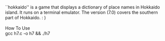 ``hokkaido'' is a game that displays a dictionary of place names in Hokkaido
island. It runs on a terminal emulator. The version (7.0) covers the southern
part of Hokkaido.  : )<BR>
<BR>
How To Use<BR>
gcc h7.c -o h7 && ./h7
